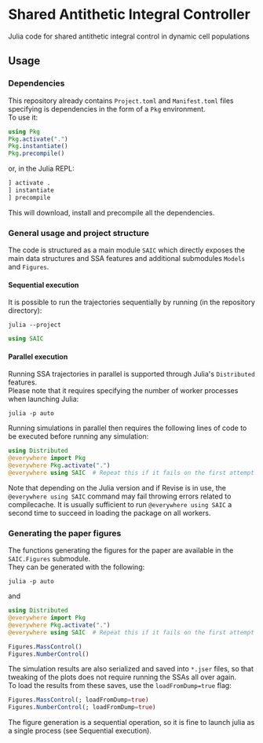 # Shared Antithetic Integral Controller

Julia code for shared antithetic integral control in dynamic cell populations

## Usage
### Dependencies
This repository already contains `Project.toml` and `Manifest.toml` files specifying
is dependencies in the form of a `Pkg` environment.  
To use it:
```julia
using Pkg
Pkg.activate(".")
Pkg.instantiate()
Pkg.precompile()
```
or, in the Julia REPL:
```julia
] activate .
] instantiate
] precompile
```
This will download, install and precompile all the dependencies.

### General usage and project structure
The code is structured as a main module `SAIC` which directly exposes
the main data structures and SSA features and additional submodules `Models` and `Figures`.

#### Sequential execution
It is possible to run the trajectories sequentially by running (in the repository directory):
```
julia --project
```
```julia
using SAIC
```

#### Parallel execution
Running SSA trajectories in parallel is supported through Julia's `Distributed` 
features.  
Please note that it requires specifying the number of worker processes when launching Julia:
```
julia -p auto
```
Running simulations in parallel then requires the following lines of code to be executed
before running any simulation:
```julia
using Distributed
@everywhere import Pkg
@everywhere Pkg.activate(".")
@everywhere using SAIC	# Repeat this if it fails on the first attempt
```

Note that depending on the Julia version and if Revise is in use, the 
`@everywhere using SAIC` command may fail throwing errors related to compilecache.
It is usually sufficient to run `@everywhere using SAIC` a second time to succeed
in loading the package on all workers.

### Generating the paper figures
The functions generating the figures for the paper are available in the 
`SAIC.Figures` submodule.  
They can be generated with the following:
```
julia -p auto
```
and
```julia
using Distributed
@everywhere import Pkg
@everywhere Pkg.activate(".")
@everywhere using SAIC	# Repeat this if it fails on the first attempt

Figures.MassControl()
Figures.NumberControl()
```

The simulation results are also serialized and saved into `*.jser` files, so that 
tweaking of the plots does not require running the SSAs all over again.  
To load the results from these saves, use the `loadFromDump=true` flag:
```julia
Figures.MassControl(; loadFromDump=true)
Figures.NumberControl(; loadFromDump=true)
```
The figure generation is a sequential operation, so it is fine to launch julia
as a single process (see Sequential execution).
